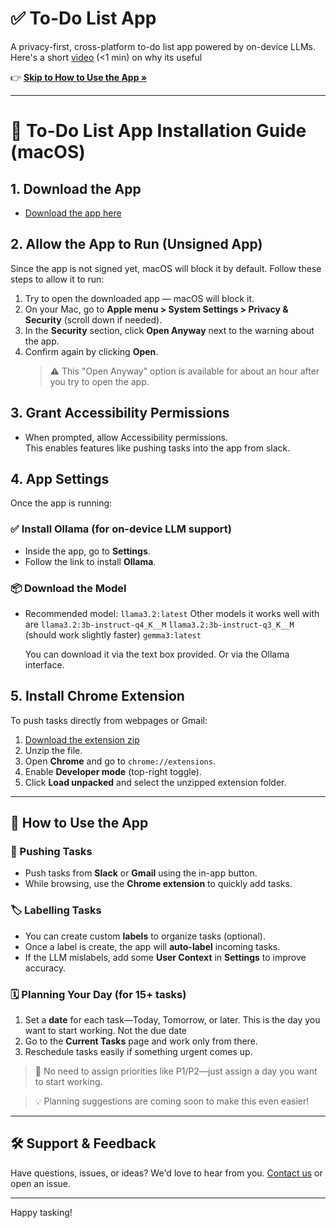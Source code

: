 # ✅ To-Do List App

A privacy-first, cross-platform to-do list app powered by on-device LLMs. Here's a short [video](https://www.youtube.com/watch?v=mBk0T3oeKu8) (<1 min) on why its useful 

👉 **[Skip to How to Use the App »](#-how-to-use-the-app)**

---
# 📝 To-Do List App Installation Guide (macOS)

## 1. Download the App
- [Download the app here](https://github.com/kushalpatil07/TodoList/releases/download/v0.1/todolist.zip) 

## 2. Allow the App to Run (Unsigned App)
Since the app is not signed yet, macOS will block it by default. Follow these steps to allow it to run:

1. Try to open the downloaded app — macOS will block it.
2. On your Mac, go to **Apple menu > System Settings > Privacy & Security** (scroll down if needed).
3. In the **Security** section, click **Open Anyway** next to the warning about the app.
4. Confirm again by clicking **Open**.
   > ⚠️ This "Open Anyway" option is available for about an hour after you try to open the app.

## 3. Grant Accessibility Permissions
- When prompted, allow Accessibility permissions.  
  This enables features like pushing tasks into the app from slack.

## 4. App Settings
Once the app is running:

### ✅ Install Ollama (for on-device LLM support)
- Inside the app, go to **Settings**.
- Follow the link to install **Ollama**.

### 📦 Download the Model
- Recommended model: `llama3.2:latest`
Other models it works well with are 
`llama3.2:3b-instruct-q4_K__M`
`llama3.2:3b-instruct-q3_K__M` (should work slightly faster) 
`gemma3:latest`

  You can download it via the text box provided. Or via the Ollama interface.

## 5. Install Chrome Extension
To push tasks directly from webpages or Gmail:

1. [Download the extension zip](https://github.com/kushalpatil07/TodoList/releases/download/v0.1/chrome_extension.zip)
2. Unzip the file.
3. Open **Chrome** and go to `chrome://extensions`.
4. Enable **Developer mode** (top-right toggle).
5. Click **Load unpacked** and select the unzipped extension folder.

---

## 🚀 How to Use the App

### 📨 Pushing Tasks
- Push tasks from **Slack** or **Gmail** using the in-app button.
- While browsing, use the **Chrome extension** to quickly add tasks.

### 🏷️ Labelling Tasks
- You can create custom **labels** to organize tasks (optional).
- Once a label is create, the app will **auto-label** incoming tasks.
- If the LLM mislabels, add some **User Context** in **Settings** to improve accuracy.

### 🗓️ Planning Your Day (for 15+ tasks)
1. Set a **date** for each task—Today, Tomorrow, or later. This is the day you want to start working. Not the due date
2. Go to the **Current Tasks** page and work only from there.
3. Reschedule tasks easily if something urgent comes up.

> 📌 No need to assign priorities like P1/P2—just assign a day you want to start working.

> 💡 Planning suggestions are coming soon to make this even easier!

---

## 🛠️ Support & Feedback
Have questions, issues, or ideas? We'd love to hear from you. [Contact us](#) or open an issue.

---

Happy tasking!
